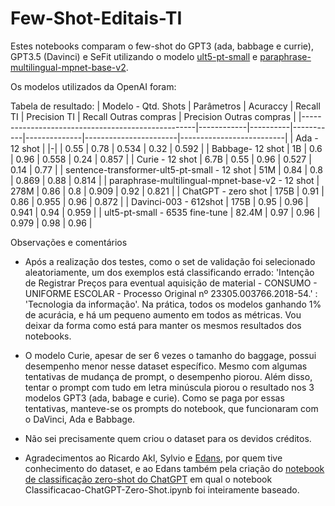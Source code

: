 # Few-Shot-Editais-TI

Estes notebooks comparam o few-shot do GPT3 (ada, babbage e currie), GPT3.5 (Davinci) e SeFit utilizando o modelo [ult5-pt-small](tgsc/sentence-transformer-ult5-pt-small) e [paraphrase-multilingual-mpnet-base-v2](sentence-transformers/paraphrase-multilingual-mpnet-base-v2).

Os modelos utilizados da OpenAI foram:



Tabela de resultado:
| Modelo - Qtd. Shots                               | Parâmetros | Acuraccy | Recall TI | Precision TI | Recall Outras compras | Precision Outras compras |
|---------------------------------------------------|------------|----------|-----------|--------------|-----------------------|--------------------------|
| Ada - 12 shot                                     | \|-\|      | 0.55     | 0.78      | 0.534        | 0.32                  | 0.592                    |
| Babbage- 12 shot                                  | 1B         | 0.6      | 0.96      | 0.558        | 0.24                  | 0.857                    |
| Curie - 12 shot                                   | 6.7B       | 0.55     | 0.96      | 0.527        | 0.14                  | 0.77                     |
| sentence-transformer-ult5-pt-small - 12   shot    | 51M        | 0.84     | 0.8       | 0.869        | 0.88                  | 0.814                    |
| paraphrase-multilingual-mpnet-base-v2 -   12 shot | 278M       | 0.86     | 0.8       | 0.909        | 0.92                  | 0.821                    |
| ChatGPT - zero shot                               | 175B       | 0.91     | 0.86      | 0.955        | 0.96                  | 0.872                    |
| Davinci-003 - 612shot                             | 175B       | 0.95     | 0.96      | 0.941        | 0.94                  | 0.959                    |
| ult5-pt-small - 6535 fine-tune                    | 82.4M      | 0.97     | 0.96      | 0.979        | 0.98                  | 0.96                     |

Observações e comentários

- Após a realização dos testes, como o set de validação foi selecionado aleatoriamente, um dos exemplos está classificando errado: 'Intenção de Registrar Preços para eventual aquisição de material - CONSUMO - UNIFORME ESCOLAR - Processo Original nº 23305.003766.2018-54.' : 'Tecnologia da informação'. Na prática, todos os modelos ganhando 1% de acurácia, e há um pequeno aumento em todos as métricas. Vou deixar da forma como está para manter os mesmos resultados dos notebooks.

- O modelo Curie, apesar de ser 6 vezes o tamanho do baggage, possui desempenho menor nesse dataset específico. Mesmo com algumas tentativas de mudança de prompt, o desempenho piorou. Além disso, tentar o prompt com tudo em letra minúscula piorou o resultado nos 3 modelos GPT3 (ada, babage e curie). Como se paga por essas tentativas, manteve-se os prompts do notebook, que funcionaram com o DaVinci, Ada e Babbage.

- Não sei precisamente quem criou o dataset para os devidos créditos.

- Agradecimentos ao Ricardo Akl, Sylvio e [Edans](https://github.com/edanssandes), por quem tive conhecimento do dataset, e ao Edans também pela criação do [notebook de classificação zero-shot do ChatGPT]((https://github.com/edanssandes/LicitacoesChatGPT/blob/main/Classificacao.ipynb)) em qual o notebook Classificacao-ChatGPT-Zero-Shot.ipynb foi inteiramente baseado.
